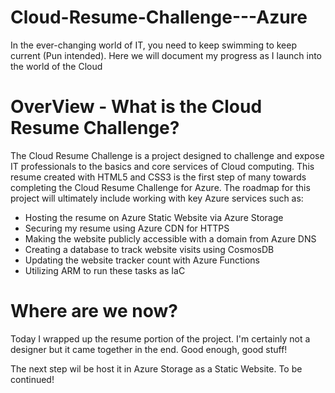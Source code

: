 # Cloud-Resume-Challenge---Azure

In the ever-changing world of IT, you need to keep swimming to keep current (Pun intended). Here we will document my progress as I launch into the world of the Cloud

# OverView - What is the Cloud Resume Challenge?
The Cloud Resume Challenge is a project designed to challenge and expose IT professionals to the basics and core services of Cloud computing. This resume created with HTML5 and CSS3 is the first step of many towards completing the Cloud Resume Challenge for Azure. The roadmap for this project will ultimately include working with key Azure services such as:

- Hosting the resume on Azure Static Website via Azure Storage
- Securing my resume using Azure CDN for HTTPS
- Making the website publicly accessible with a domain from Azure DNS
- Creating a database to track website visits using CosmosDB
- Updating the website tracker count with Azure Functions
- Utilizing ARM to run these tasks as IaC

# Where are we now?
Today I wrapped up the resume portion of the project. I'm certainly not a designer but it came together in the end. Good enough, good stuff!

The next step wil be host it in Azure Storage as a Static Website. To be continued!
